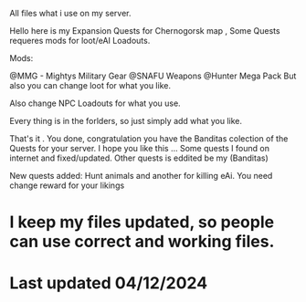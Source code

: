 All files what i use on my server. 

Hello here is my Expansion Quests for Chernogorsk map , Some Quests requeres mods for loot/eAI Loadouts.

Mods:

@MMG - Mightys Military Gear
@SNAFU Weapons
@Hunter Mega Pack
But also you can change loot for what you like.

Also change NPC Loadouts for what you use.

Every thing is in the forlders, so just simply add what you like.

That's it .  You done, congratulation you have the Banditas colection of the Quests for your server.
I hope you like this ...
Some quests I found on internet and fixed/updated.
Other quests is eddited be my (Banditas)

New quests added: Hunt animals and another for killing eAi. You need change reward for your likings

# I keep my files updated, so people can use correct and working files.
# Last updated 04/12/2024
